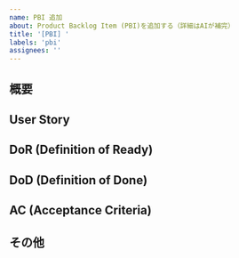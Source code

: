 ```yaml
---
name: PBI 追加
about: Product Backlog Item (PBI)を追加する（詳細はAIが補完）
title: '[PBI] '
labels: 'pbi'
assignees: ''
---
```


## 概要
<!-- 
この機能・改善の概要を1-2行で記載してください
例: ユーザーが子番号一覧を効率的に絞り込める機能
-->

## User Story
<!-- 
以下の形式で記載してください：
【誰が】○○として、【何を】△△したい、【なぜなら】□□だから

例: 
【誰が】統括管理者として、【何を】親カードを指定して子番号一覧を表示したい、【なぜなら】管理対象を効率的に絞り込みたいから
-->

## DoR (Definition of Ready)
<!-- 
開発着手できる状態の定義（AIが補完）
例:
- 要件が明確に定義されている
- UIモックアップが作成されている
- 技術的制約が整理されている
-->

## DoD (Definition of Done)  
<!-- 
完了と言える状態の定義（AIが補完）
例:
- 機能が実装されている
- テストが作成・実行されている
- コードレビューが完了している
-->

## AC (Acceptance Criteria)
<!-- 
この機能が完成したと言える条件を箇条書きで記載してください

例:
- 統括管理権限でアクセス時、法人内の全親カードが選択肢に表示される
- 管理権限でアクセス時、所属組織内の親カードのみが選択肢に表示される  
- 親カード選択後、該当する子番号のみが一覧に表示される
-->

## その他
<!-- 
必要に応じて以下の情報を記載：

**Label選択ガイド**
Epic: `epic:user-management`, `epic:reporting`, `epic:card-management`
優先度: `priority:high/medium/low`
コンポーネント: `backend`, `frontend`, `database`

**AI補完の活用**
- DoR/DoDの詳細生成: 「このPBIのDoR/DoDを生成してください」
- 技術仕様検討: 「このPBIの技術仕様を検討してください」
- タスク分解: 「このPBIを開発タスクに分解してください」

**参考情報**
- 関連Issue: #xxx
- 参考資料: [リンク]
- 制約・前提条件: xxx
-->

